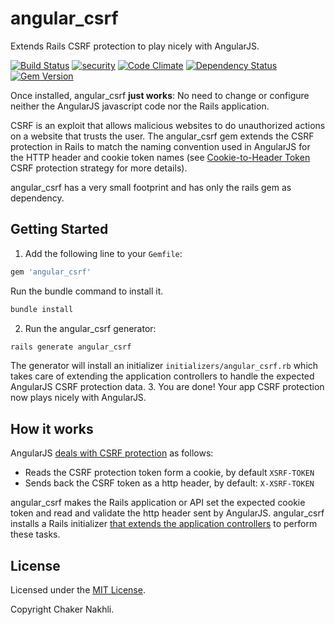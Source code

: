 angular_csrf                                                                                       
=============

Extends Rails CSRF protection to play nicely with AngularJS.

[![Build Status](https://travis-ci.org/nakhli/angular_csrf.svg)](https://travis-ci.org/Sinbadsoft/angular_csrf)
[![security](https://hakiri.io/github/nakhli/angular_csrf/master.svg)](https://hakiri.io/github/Sinbadsoft/angular_csrf/master)
[![Code Climate](https://codeclimate.com/github/nakhli/angular_csrf/badges/gpa.svg)](https://codeclimate.com/github/Sinbadsoft/angular_csrf)
[![Dependency Status](https://gemnasium.com/nakhli/angular_csrf.svg)](https://gemnasium.com/Sinbadsoft/angular_csrf)
[![Gem Version](https://badge.fury.io/rb/angular_csrf.svg)](http://badge.fury.io/rb/angular_csrf)

Once installed, angular_csrf **just works**: No need to change or configure neither the AngularJS javascript code
nor the Rails application.

CSRF is an exploit that allows malicious websites to do unauthorized actions on a website that trusts the user.
The angular_csrf gem extends the CSRF protection in Rails to match the naming convention used in AngularJS for the HTTP
header and cookie token names
(see [Cookie-to-Header Token](http://en.wikipedia.org/wiki/Cross-site_request_forgery#Cookie-to-Header_Token) CSRF
protection strategy for more details).

angular_csrf has a very small footprint and has only the rails gem as dependency.

## Getting Started

1. Add the following line to your `Gemfile`:
  ```ruby
  gem 'angular_csrf'
  ```
  
  Run the bundle command to install it.
  ```sh
  bundle install
  ```
2. Run the angular_csrf generator:
  ```sh
  rails generate angular_csrf
  ```
  
  The generator will install an initializer `initializers/angular_csrf.rb` which takes care of extending
  the application controllers to handle the expected AngularJS CSRF protection data.
3. You are done! Your app CSRF protection now plays nicely with AngularJS.

## How it works

AngularJS [deals with CSRF protection](https://docs.angularjs.org/api/ng/service/$http#cross-site-request-forgery-xsrf-protection) as follows:
* Reads the CSRF protection token form a cookie, by default `XSRF-TOKEN`
* Sends back the CSRF token as a http header, by default: `X-XSRF-TOKEN`

angular_csrf makes the Rails application or API set the expected cookie token and read and validate the
http header sent by AngularJS. angular_csrf installs a Rails initializer
[that extends the application controllers](https://github.com/Sinbadsoft/angular_csrf/blob/master/lib/angular_csrf.rb)
to perform these tasks.

## License

Licensed under the [MIT License](http://opensource.org/licenses/MIT).

Copyright Chaker Nakhli.
